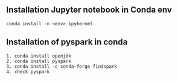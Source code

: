 ## Installation Jupyter notebook in Conda env 
    conda install -n <env> ipykernel
## Installation of pyspark in conda 
    1. conda install openjdk
    2. conda install pyspark
    3. conda install -c conda-forge findspark
    4. check pyspark 
